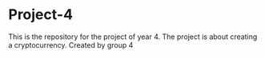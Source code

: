 # Project-4
This is the repository for the project of year 4. The project is about creating a cryptocurrency. Created by group 4
